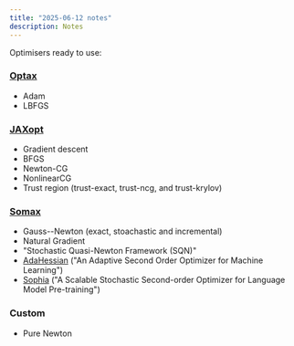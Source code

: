 ```yaml
---
title: "2025-06-12 notes"
description: Notes
---
```


Optimisers ready to use:

### [Optax](https://optax.readthedocs.io/en/latest/api/optimizers.html)

- Adam
- LBFGS

### [JAXopt](https://jaxopt.github.io/stable/unconstrained.html)

- Gradient descent
- BFGS
- Newton-CG
- NonlinearCG
- Trust region (trust-exact, trust-ncg, and trust-krylov)

### [Somax](https://jaxopt.github.io/stable/unconstrained.html)

- Gauss--Newton (exact, stoachastic and incremental)
- Natural Gradient
- "Stochastic Quasi-Newton Framework (SQN)"
- [AdaHessian](https://doi.org/10.1609/aaai.v35i12.17275) ("An Adaptive Second Order Optimizer for Machine Learning")
- [Sophia](https://arxiv.org/abs/2305.14342) ("A Scalable Stochastic Second-order Optimizer for Language Model Pre-training")


### Custom

- Pure Newton